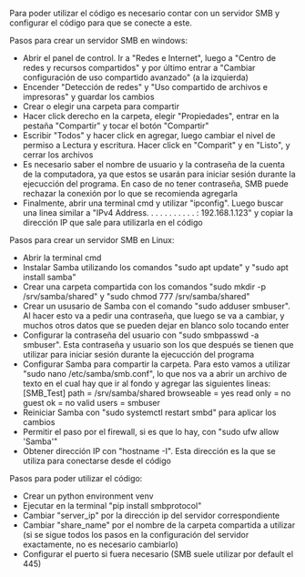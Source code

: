 Para poder utilizar el código es necesario contar con un servidor SMB y configurar el código para que se conecte a este.

Pasos para crear un servidor SMB en windows:
- Abrir el panel de control. Ir a "Redes e Internet", luego a "Centro de redes y recursos compartidos" y por último entrar a "Cambiar configuración de uso compartido avanzado" (a la izquierda)
- Encender "Detección de redes" y "Uso compartido de archivos e impresoras" y guardar los cambios
- Crear o elegir una carpeta para compartir
- Hacer click derecho en la carpeta, elegir "Propiedades", entrar en la pestaña "Compartir" y tocar el botón "Compartir"
- Escribir "Todos" y hacer click en agregar, luego cambiar el nivel de permiso a Lectura y escritura. Hacer click en "Comparit" y en "Listo", y cerrar los archivos
- Es necesario saber el nombre de usuario y la contraseña de la cuenta de la computadora, ya que estos se usarán para iniciar sesión durante la ejecucción del programa. En caso de no tener contraseña, SMB puede rechazar la conexión por lo que se recomienda agregarla
- Finalmente, abrir una terminal cmd y utilizar "ipconfig". Luego buscar una linea similar a "IPv4 Address. . . . . . . . . . . : 192.168.1.123" y copiar la dirección IP que sale para utilizarla en el código

Pasos para crear un servidor SMB en Linux:
- Abrir la terminal cmd
- Instalar Samba utilizando los comandos "sudo apt update" y "sudo apt install samba"
- Crear una carpeta compartida con los comandos "sudo mkdir -p /srv/samba/shared" y "sudo chmod 777 /srv/samba/shared" 
- Crear un ususario de Samba con el comando "sudo adduser smbuser". Al hacer esto va a pedir una contraseña, que luego se va a cambiar, y muchos otros datos que se pueden dejar en blanco solo tocando enter
- Configurar la contraseña del usuario con "sudo smbpasswd -a smbuser". Esta contraseña y usuario son los que después se tienen que utilizar para iniciar sesión durante la ejecucción del programa
- Configurar Samba para compartir la carpeta. Para esto vamos a utilizar "sudo nano /etc/samba/smb.conf", lo que nos va a abrir un archivo de texto en el cual hay que ir al fondo y agregar las siguientes lineas:
[SMB_Test]
   path = /srv/samba/shared
   browseable = yes
   read only = no
   guest ok = no
   valid users = smbuser
- Reiniciar Samba con "sudo systemctl restart smbd" para aplicar los cambios 
- Permitir el paso por el firewall, si es que lo hay, con "sudo ufw allow 'Samba'"
- Obtener dirección IP con "hostname -I". Esta dirección es la que se utiliza para conectarse desde el código

Pasos para poder utilizar el código:
- Crear un python environment venv
- Ejecutar en la terminal "pip install smbprotocol"
- Cambiar "server_ip" por la dirección ip del servidor correspondiente
- Cambiar "share_name" por el nombre de la carpeta compartida a utilizar (si se sigue todos los pasos en la configuración del servidor exactamente, no es necesario cambiarlo)
- Configurar el puerto si fuera necesario (SMB suele utilizar por default el 445)